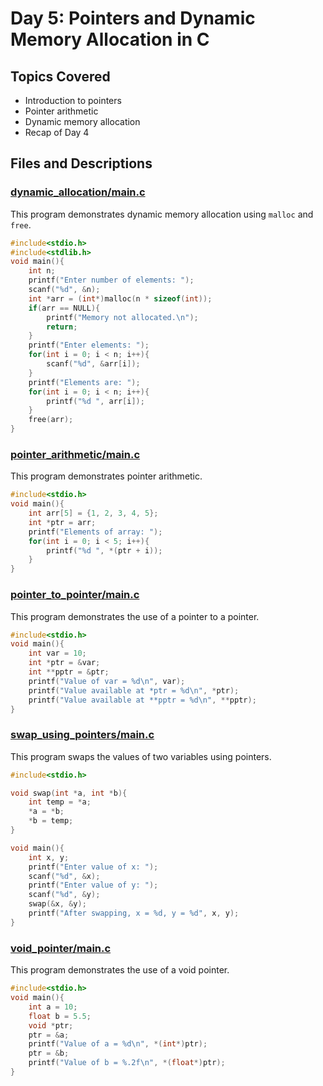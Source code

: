 # Day 5: Pointers and Dynamic Memory Allocation in C

## Topics Covered
- Introduction to pointers
- Pointer arithmetic
- Dynamic memory allocation
- Recap of Day 4

## Files and Descriptions

### [dynamic_allocation/main.c](dynamic_allocation/main.c)
This program demonstrates dynamic memory allocation using `malloc` and `free`.
```c
#include<stdio.h>
#include<stdlib.h>
void main(){
    int n;
    printf("Enter number of elements: ");
    scanf("%d", &n);
    int *arr = (int*)malloc(n * sizeof(int));
    if(arr == NULL){
        printf("Memory not allocated.\n");
        return;
    }
    printf("Enter elements: ");
    for(int i = 0; i < n; i++){
        scanf("%d", &arr[i]);
    }
    printf("Elements are: ");
    for(int i = 0; i < n; i++){
        printf("%d ", arr[i]);
    }
    free(arr);
}
```

### [pointer_arithmetic/main.c](pointer_arithmetic/main.c)
This program demonstrates pointer arithmetic.
```c
#include<stdio.h>
void main(){
    int arr[5] = {1, 2, 3, 4, 5};
    int *ptr = arr;
    printf("Elements of array: ");
    for(int i = 0; i < 5; i++){
        printf("%d ", *(ptr + i));
    }
}
```

### [pointer_to_pointer/main.c](pointer_to_pointer/main.c)
This program demonstrates the use of a pointer to a pointer.
```c
#include<stdio.h>
void main(){
    int var = 10;
    int *ptr = &var;
    int **pptr = &ptr;
    printf("Value of var = %d\n", var);
    printf("Value available at *ptr = %d\n", *ptr);
    printf("Value available at **pptr = %d\n", **pptr);
}
```

### [swap_using_pointers/main.c](swap_using_pointers/main.c)
This program swaps the values of two variables using pointers.
```c
#include<stdio.h>

void swap(int *a, int *b){
    int temp = *a;
    *a = *b;
    *b = temp;
}

void main(){
    int x, y;
    printf("Enter value of x: ");
    scanf("%d", &x);
    printf("Enter value of y: ");
    scanf("%d", &y);
    swap(&x, &y);
    printf("After swapping, x = %d, y = %d", x, y);
}
```

### [void_pointer/main.c](void_pointer/main.c)
This program demonstrates the use of a void pointer.
```c
#include<stdio.h>
void main(){
    int a = 10;
    float b = 5.5;
    void *ptr;
    ptr = &a;
    printf("Value of a = %d\n", *(int*)ptr);
    ptr = &b;
    printf("Value of b = %.2f\n", *(float*)ptr);
}
```